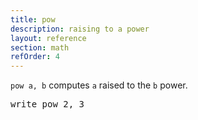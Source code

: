```yaml
---
title: pow
description: raising to a power
layout: reference
section: math
refOrder: 4
---
```


`pow a, b` computes `a` raised to the `b` power.

<pre class="jumbo" data-before='write "two cubed is:"'>
write pow 2, 3
</pre>
